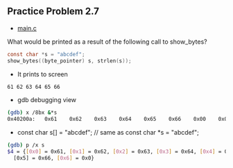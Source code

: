 ## Practice Problem 2.7

- [main.c](./code/problem2dot7/main.c)

What would be printed as a result of the following call to show_bytes?

```c
const char *s = "abcdef";
show_bytes((byte_pointer) s, strlen(s));
```

- It prints to screen
```bash
61 62 63 64 65 66
```
- gdb debugging view

```bash
(gdb) x /8bx &*s
0x40200a:	0x61	0x62	0x63	0x64	0x65	0x66	0x00	0x00
```
- const char s[] = "abcdef"; // same as const char *s = "abcdef";

```bash
(gdb) p /x s
$4 = {[0x0] = 0x61, [0x1] = 0x62, [0x2] = 0x63, [0x3] = 0x64, [0x4] = 0x65, 
  [0x5] = 0x66, [0x6] = 0x0}

```